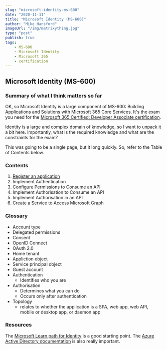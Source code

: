 ```yaml
---
slug: "microsoft-identity-ms-600"
date: "2020-11-11"
title: "Microsoft Identity (MS-600)"
author: "Mike Hansford"
imageUrl: "/img/matrixything.jpg"
type: "post"
publish: true
tags:
    - MS-600
    - Microsoft Identity
    - Microsoft 365
    - certification
---
```

## Microsoft Identity (MS-600)
### Summary of what I think matters so far
OK, so Microsoft Identity is a large component of MS-600: Building Applications and Solutions with Microsoft 365 Core Services. It's the exam you need for the <a href="https://docs.microsoft.com/en-us/learn/certifications/m365-developer-associate" target="_blank" rel="noreferrer"> Microsoft 365 Certified: Developer Associate certification</a>. 

Identity is a large and complex domain of knowledge, so I want to unpack it a bit here. Importantly, what is the required knowledge and what are the constraints for the exam?

This was going to be a single page, but it long quickly. So, refer to the Table of Contents below.


### Contents
1. [Register an application](microsoft-identity-ms-600-page-2)
1. Implement Authentication
1. Configure Permissions to Consume an API
1. Implement Authorisation to Consume an API
1. Implement Authorisation in an API
1. Create a Service to Access Microsoft Graph

### Glossary
* Account type
* Delegated permissions
* Consent
* OpenID Connect
* OAuth 2.0
* Home tenant
* Appliction object
* Service principal object
* Guest account
* Authentication
    * Identifies who you are
* Authorisation
    * Determines what you can do
    * Occurs only after authentication
* Topology
    * relates to whether the application is a SPA, web app, web API, mobile or desktop app, or daemon app

### Resources
The <a href="https://docs.microsoft.com/en-us/learn/paths/m365-identity-associate/" target="_blank" rel="noreferrer">Microsoft Learn path for Identity</a> is a good starting point.
The <a href="https://docs.microsoft.com/en-us/azure/active-directory/develop/" target="_blank" rel="noreferrer">Azure Active Directory documentation</a> is also really important.
